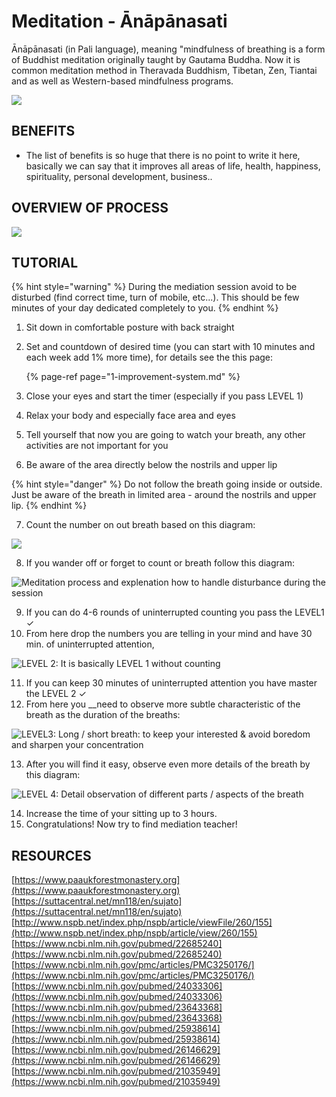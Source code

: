 # Meditation - Ānāpānasati

Ānāpānasati \(in Pali language\), meaning "mindfulness of breathing is a form of Buddhist meditation originally taught by Gautama Buddha. Now it is common meditation method in Theravada Buddhism, Tibetan, Zen, Tiantai and as well as Western-based mindfulness programs.

![](.gitbook/assets/anapana_cover%20%283%29.jpg)

## BENEFITS

* The list of benefits is so huge that there is no point to write it here, basically we can say that it improves all areas of life, health, happiness, spirituality, personal development, business..

## OVERVIEW OF PROCESS

![](.gitbook/assets/meditation-process_vertical.png)

## TUTORIAL

{% hint style="warning" %}
During the mediation session avoid to be disturbed \(find correct time, turn of mobile, etc...\). This should be few minutes of your day dedicated completely to you.
{% endhint %}

1. Sit down in comfortable posture with back straight
2. Set and countdown of desired time \(you can start with 10 minutes and each week add 1% more time\), for details see the this page:

   {% page-ref page="1-improvement-system.md" %}

3. Close your eyes and start the timer \(especially if you pass LEVEL 1\) 
4. Relax your body and especially face area and eyes
5. Tell yourself that now you are going to watch your breath, any other activities are not important for you
6. Be aware of the area directly below the nostrils and upper lip

{% hint style="danger" %}
Do not follow the breath going inside or outside. Just be aware of the breath in limited area - around the nostrils and upper lip.
{% endhint %}

7. Count the number on out breath based on this diagram:

![](.gitbook/assets/anapana_level1%20%281%29.png)

8. If you wander off or forget to count or breath follow this diagram:

![Meditation process and explenation how to handle disturbance during the session](.gitbook/assets/anapana_graph_attention%20%281%29.png)

9. If you can do 4-6 rounds of uninterrupted counting you pass the LEVEL1 ✓  
10. From here drop the numbers you are telling in your mind and have 30 min. of uninterrupted attention,

![LEVEL 2: It is basically LEVEL 1 without counting](.gitbook/assets/anapana_level2.png)

11.  If you can keep 30 minutes of uninterrupted attention you have master the LEVEL 2 ✓  
12. From here you __need to observe more subtle characteristic of the breath as the duration of the breaths:

![LEVEL3: Long / short breath: to keep your interested &amp; avoid boredom and sharpen your concentration](.gitbook/assets/anapana_level3.png)

13. After you will find it easy, observe even more details of the breath by this diagram:

![LEVEL 4: Detail observation of different  parts / aspects of the breath](.gitbook/assets/anapana_level4.png)

14. Increase the time of your sitting up to 3 hours.   
15. Congratulations! Now try to find mediation teacher!

## RESOURCES

[https://www.paaukforestmonastery.org](https://www.paaukforestmonastery.org)  
[https://suttacentral.net/mn118/en/sujato](https://suttacentral.net/mn118/en/sujato)  
[http://www.nspb.net/index.php/nspb/article/viewFile/260/155](http://www.nspb.net/index.php/nspb/article/view/260/155)  
[https://www.ncbi.nlm.nih.gov/pubmed/22685240](https://www.ncbi.nlm.nih.gov/pubmed/22685240)  
[https://www.ncbi.nlm.nih.gov/pmc/articles/PMC3250176/](https://www.ncbi.nlm.nih.gov/pmc/articles/PMC3250176/)  
[https://www.ncbi.nlm.nih.gov/pubmed/24033306](https://www.ncbi.nlm.nih.gov/pubmed/24033306)  
[https://www.ncbi.nlm.nih.gov/pubmed/23643368](https://www.ncbi.nlm.nih.gov/pubmed/23643368)  
[https://www.ncbi.nlm.nih.gov/pubmed/25938614](https://www.ncbi.nlm.nih.gov/pubmed/25938614)  
[https://www.ncbi.nlm.nih.gov/pubmed/26146629](https://www.ncbi.nlm.nih.gov/pubmed/26146629)  
[https://www.ncbi.nlm.nih.gov/pubmed/21035949](https://www.ncbi.nlm.nih.gov/pubmed/21035949)

